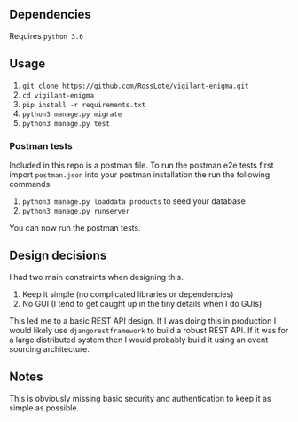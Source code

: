 ## Dependencies

Requires `python 3.6`

## Usage

1. `git clone https://github.com/RossLote/vigilant-enigma.git`
2. `cd vigilant-enigma`
3. `pip install -r requirements.txt`
4. `python3 manage.py migrate`
5. `python3 manage.py test`

### Postman tests

Included in this repo is a postman file. To run the postman e2e tests first import `postman.json` into your postman installation the run the following commands:

1. `python3 manage.py loaddata products` to seed your database
2. `python3 manage.py runserver`

You can now run the postman tests.

## Design decisions

I had two main constraints when designing this.
1. Keep it simple (no complicated libraries or dependencies)
2. No GUI (I tend to get caught up in the tiny details when I do GUIs)

This led me to a basic REST API design. If I was doing this in production I would likely use `djangorestframework` to build a robust REST API. If it was for a large distributed system then I would probably build it using an event sourcing architecture.

## Notes

This is obviously missing basic security and authentication to keep it as simple as possible.